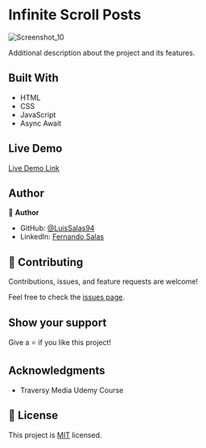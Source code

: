 # Infinite Scroll Posts

![Screenshot_10](https://user-images.githubusercontent.com/57297709/146780007-45168ee7-14d2-48d1-8b5d-6e789be5d413.jpg)




Additional description about the project and its features.

## Built With

- HTML
- CSS
- JavaScript
- Async Await

## Live Demo

[Live Demo Link](https://romantic-pare-47edfe.netlify.app/)

## Author

👤 **Author**

- GitHub: [@LuisSalas94](https://github.com/LuisSalas94)
- LinkedIn: [Fernando Salas](https://www.linkedin.com/in/luisfernandosalasgave/)

## 🤝 Contributing

Contributions, issues, and feature requests are welcome!

Feel free to check the [issues page](../../issues/).

## Show your support

Give a ⭐️ if you like this project!

## Acknowledgments

- Traversy Media Udemy Course


## 📝 License

This project is [MIT](./MIT.md) licensed.
